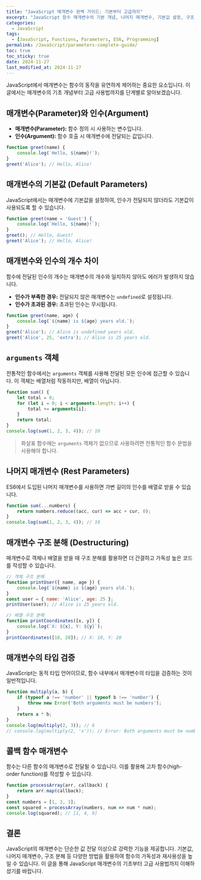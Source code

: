 ```yaml
---
title: "JavaScript 매개변수 완벽 가이드: 기본부터 고급까지"
excerpt: "JavaScript 함수 매개변수의 기본 개념, 나머지 매개변수, 기본값 설정, 구조 분해 등 다양한 활용법을 정리합니다."
categories:
  - JavaScript
tags:
  - [JavaScript, Functions, Parameters, ES6, Programming]
permalink: /JavaScript/parameters-complete-guide/
toc: true
toc_sticky: true
date: 2024-11-27
last_modified_at: 2024-11-27
---
```


JavaScript에서 매개변수는 함수의 동작을 유연하게 제어하는 중요한 요소입니다. 이 글에서는 매개변수의 기초 개념부터 고급 사용법까지를 단계별로 알아보겠습니다.

## 매개변수(Parameter)와 인수(Argument)
- **매개변수(Parameter):** 함수 정의 시 사용하는 변수입니다.
- **인수(Argument):** 함수 호출 시 매개변수에 전달되는 값입니다.

```js
function greet(name) {
    console.log(`Hello, ${name}!`);
}
greet('Alice'); // Hello, Alice!
```

## 매개변수의 기본값 (Default Parameters)
JavaScript에서는 매개변수에 기본값을 설정하여, 인수가 전달되지 않더라도 기본값이 사용되도록 할 수 있습니다.

```js
function greet(name = 'Guest') {
    console.log(`Hello, ${name}!`);
}
greet(); // Hello, Guest!
greet('Alice'); // Hello, Alice!
```

## 매개변수와 인수의 개수 차이
함수에 전달된 인수의 개수는 매개변수의 개수와 일치하지 않아도 에러가 발생하지 않습니다.
- **인수가 부족한 경우:** 전달되지 않은 매개변수는 `undefined`로 설정됩니다.
- **인수가 초과된 경우:** 초과된 인수는 무시됩니다.

```js
function greet(name, age) {
    console.log(`${name} is ${age} years old.`);
}
greet('Alice'); // Alice is undefined years old.
greet('Alice', 25, 'extra'); // Alice is 25 years old.
```

## `arguments` 객체
전통적인 함수에서는 `arguments` 객체를 사용해 전달된 모든 인수에 접근할 수 있습니다. 이 객체는 배열처럼 작동하지만, 배열이 아닙니다.

```js
function sum() {
    let total = 0;
    for (let i = 0; i < arguments.length; i++) {
        total += arguments[i];
    }
    return total;
}
console.log(sum(1, 2, 3, 4)); // 10
```

> 화살표 함수에는 `arguments` 객체가 없으므로 사용하려면 전통적인 함수 문법을 사용해야 합니다.

## 나머지 매개변수 (Rest Parameters)
ES6에서 도입된 나머지 매개변수를 사용하면 가변 길이의 인수를 배열로 받을 수 있습니다.

```js
function sum(...numbers) {
    return numbers.reduce((acc, cur) => acc + cur, 0);
}
console.log(sum(1, 2, 3, 4)); // 10
```

## 매개변수 구조 분해 (Destructuring)
매개변수로 객체나 배열을 받을 때 구조 분해를 활용하면 더 간결하고 가독성 높은 코드를 작성할 수 있습니다.

```js
// 객체 구조 분해
function printUser({ name, age }) {
    console.log(`${name} is ${age} years old.`);
}
const user = { name: 'Alice', age: 25 };
printUser(user); // Alice is 25 years old.

// 배열 구조 분해
function printCoordinates([x, y]) {
    console.log(`X: ${x}, Y: ${y}`);
}
printCoordinates([10, 20]); // X: 10, Y: 20
```

## 매개변수의 타입 검증
JavaScript는 동적 타입 언어이므로, 함수 내부에서 매개변수의 타입을 검증하는 것이 일반적입니다.

```js
function multiply(a, b) {
    if (typeof a !== 'number' || typeof b !== 'number') {
        throw new Error('Both arguments must be numbers');
    }
    return a * b;
}
console.log(multiply(2, 3)); // 6
// console.log(multiply(2, 'x')); // Error: Both arguments must be numbers
```

## 콜백 함수 매개변수
함수는 다른 함수의 매개변수로 전달될 수 있습니다. 이를 활용해 고차 함수(high-order function)를 작성할 수 있습니다.

```js
function processArray(arr, callback) {
    return arr.map(callback);
}
const numbers = [1, 2, 3];
const squared = processArray(numbers, num => num * num);
console.log(squared); // [1, 4, 9]
```

## 결론
JavaScript의 매개변수는 단순한 값 전달 이상으로 강력한 기능을 제공합니다. 기본값, 나머지 매개변수, 구조 분해 등 다양한 방법을 활용하여 함수의 가독성과 재사용성을 높일 수 있습니다. 이 글을 통해 JavaScript 매개변수의 기초부터 고급 사용법까지 이해하셨기를 바랍니다.
